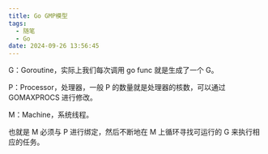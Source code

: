 ```yaml
---
title: Go GMP模型
tags:
  - 随笔
  - Go
date: 2024-09-26 13:56:45
---
```

G：Goroutine，实际上我们每次调用 go func 就是生成了一个 G。

P：Processor，处理器，一般 P 的数量就是处理器的核数，可以通过 GOMAXPROCS 进行修改。

M：Machine，系统线程。

也就是 M 必须与 P 进行绑定，然后不断地在 M 上循环寻找可运行的 G 来执行相应的任务。